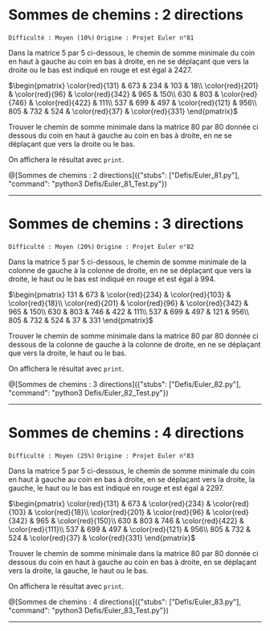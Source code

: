 # Sommes de chemins : 2 directions
`Difficulté : Moyen (10%)`
`Origine : Projet Euler n°81`

Dans la matrice 5 par 5 ci-dessous, le chemin de somme minimale du coin en haut à gauche au coin en bas à droite, en ne se déplaçant que vers la droite ou le bas est indiqué en rouge et est égal à 2427.

$`\begin{pmatrix}
\color{red}{131} & 673 & 234 & 103 & 18\\
\color{red}{201} & \color{red}{96} & \color{red}{342} & 965 & 150\\
630 & 803 & \color{red}{746} & \color{red}{422} & 111\\
537 & 699 & 497 & \color{red}{121} & 956\\
805 & 732 & 524 & \color{red}{37} & \color{red}{331}
\end{pmatrix}`$

Trouver le chemin de somme minimale dans la matrice 80 par 80 donnée ci dessous du coin en haut à gauche au coin en bas à droite, en ne se déplaçant que vers la droite ou le bas.

On affichera le résultat avec `print`.

@[Sommes de chemins : 2 directions]({"stubs": ["Defis/Euler_81.py"], "command": "python3 Defis/Euler_81_Test.py"})

---

# Sommes de chemins : 3 directions
`Difficulté : Moyen (20%)`
`Origine : Projet Euler n°82`

Dans la matrice 5 par 5 ci-dessous, le chemin de somme minimale de la colonne de gauche à la colonne de droite, en ne se déplaçant que vers la droite, le haut ou le bas est indiqué en rouge et est égal à 994.

$`\begin{pmatrix}
131 & 673 & \color{red}{234} & \color{red}{103} & \color{red}{18}\\
\color{red}{201} & \color{red}{96} & \color{red}{342} & 965 & 150\\
630 & 803 & 746 & 422 & 111\\
537 & 699 & 497 & 121 & 956\\
805 & 732 & 524 & 37 & 331
\end{pmatrix}`$

Trouver le chemin de somme minimale dans la matrice 80 par 80 donnée ci dessous de la colonne de gauche à la colonne de droite, en ne se déplaçant que vers la droite, le haut ou le bas.

On affichera le résultat avec `print`.

@[Sommes de chemins : 3 directions]({"stubs": ["Defis/Euler_82.py"], "command": "python3 Defis/Euler_82_Test.py"})

---

# Sommes de chemins : 4 directions
`Difficulté : Moyen (25%)`
`Origine : Projet Euler n°83`

Dans la matrice 5 par 5 ci-dessous, le chemin de somme minimale du coin en haut à gauche au coin en bas à droite, en se déplaçant vers la droite, la gauche, le haut ou le bas est indiqué en rouge et est égal à 2297.

$`\begin{pmatrix}
\color{red}{131} & 673 & \color{red}{234} & \color{red}{103} & \color{red}{18}\\
\color{red}{201} & \color{red}{96} & \color{red}{342} & 965 & \color{red}{150}\\
630 & 803 & 746 & \color{red}{422} & \color{red}{111}\\
537 & 699 & 497 & \color{red}{121} & 956\\
805 & 732 & 524 & \color{red}{37} & \color{red}{331}
\end{pmatrix}`$

Trouver le chemin de somme minimale dans la matrice 80 par 80 donnée ci dessous du coin en haut à gauche au coin en bas à droite, en se déplaçant vers la droite, la gauche, le haut ou le bas.

On affichera le résultat avec `print`.

@[Sommes de chemins : 4 directions]({"stubs": ["Defis/Euler_83.py"], "command": "python3 Defis/Euler_83_Test.py"})

---
